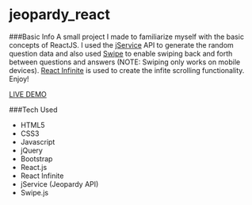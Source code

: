 # jeopardy_react

###Basic Info
A small project I made to familiarize myself with the basic concepts of ReactJS. I used the [jService](http://jservice.io/) API to generate the random question data and also used [Swipe](https://github.com/thebird/Swipe) to enable swiping back and forth between questions and answers (NOTE: Swiping only works on mobile devices). [React Infinite](https://github.com/seatgeek/react-infinite) is used to create the infite scrolling functionality. Enjoy!

[LIVE DEMO](http://thecodingcarlson.github.io/jeopardy_react/)

###Tech Used
* HTML5
* CSS3
* Javascript
* jQuery
* Bootstrap
* React.js
* React Infinite
* jService (Jeopardy API)
* Swipe.js
